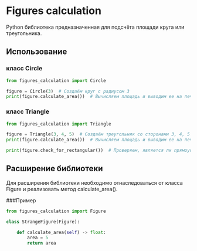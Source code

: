 # Figures calculation

Python библиотека предназначенная для подсчёта площади круга или треугольника.


## Использование

### класс Circle 

```python
from figures_calculation import Circle 

figure = Circle(3)  # Создаём круг с радиусом 3
print(figure.calculate_area())  # Вычисляем площадь и выводим ее на печать
```

### класс Triangle 

```python
from figures_calculation import Triangle 

figure = Triangle(3, 4, 5)  # Создаём треугольник со сторонами 3, 4, 5
print(figure.calculate_area())  # Вычисляем площадь и выводим ее на печать

print(figure.check_for_rectangular())  # Проверяем, является ли прямоугольник. 
```

## Расширение библиотеки

Для расширения библиотеки необходимо отнаследоваться от класса Figure и реализовать метод 
calculate_area().

###Пример

```python
from figures_calculation import Figure

class StrangeFigure(Figure):

    def calculate_area(self) -> float:
        area = 5    
        return area
```
